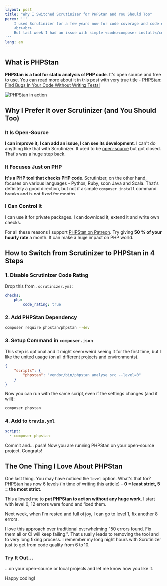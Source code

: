 ```yaml
---
layout: post
title: "Why I Switched Scrutinizer for PHPStan and You Should Too"
perex: '''
    I used Scrutinizer for a few years now for code coverage and code quality. Configuration was far complex, some issues appeared and build kept failing. But I really wanted a code quality checker for my open-source projects and this was the best tool there is.
    <br><br>
    But last week I had an issue with simple <code>composer install</code> command and I have had enough. Then <strong>my attention turned to PHPStan</strong>, soon-to-be its replacement.
'''
lang: en
---
```


## What is PHPStan

**PHPStan is a tool for static analysis of PHP code**. It's open source and free to use.
You can read more about it in this post with very true title - [PHPStan: Find Bugs In Your Code Without Writing Tests!](https://medium.com/@ondrejmirtes/phpstan-2939cd0ad0e3)

<img src="https://raw.githubusercontent.com/phpstan/phpstan/master/build/phpstan.gif" alt="PHPStan in action" class="thumbnail">


## Why I Prefer It over Scrutinizer (and You Should Too)

### It Is Open-Source

**I can improve it, I can add an issue, I can see its development**. I can't do anything like that with Scrutinizer. It used to be [open-source](https://github.com/scrutinizer-ci/scrutinizer) but got closed. That's was a huge step back.

### It Focuses Just on PHP

**It's a PHP tool that checks PHP code.** Scrutinizer, on the other hand, focuses on various languages - Python, Ruby, soon Java and Scala. That's definitely a good direction, but not if a simple `composer install` command breaks and is not fixed for months.

### I Can Control It

I can use it for private packages. I can download it, extend it and write own checks.



For all these reasons I support [PHPStan on Patreon](https://www.patreon.com/phpstan). Try giving **50 % of your hourly rate** a month. It can make a huge impact on PHP world.


## How to Switch from Scrutinizer to PHPStan in 4 Steps

### 1. Disable Scrutinizer Code Rating

Drop this from `.scrutinizer.yml`:

```yaml
checks:
    php:
        code_rating: true
```

### 2. Add PHPStan Dependency

```bash
composer require phpstan/phpstan --dev
```

### 3. Setup Command in `composer.json`

This step is optional and it might seem weird seeing it for the first time, but I like the united usage (on all different projects and environments).

```json
{
    "scripts": {
        "phpstan": "vendor/bin/phpstan analyse src --level=0"
    }
}
```

Now you can run with the same script, even if the settings changes (and it will):

```bash
composer phpstan
```

### 4. Add to `travis.yml`

```yml
script:
  - composer phpstan
```

Commit and... push! Now you are running PHPStan on your open-source project. Congrats!


## The One Thing I Love About PHPStan

One last thing. You may have noticed the `level` option. What's that for? PHPStan has now 6 levels (in time of writing this article) - **0 = least strict, 5 = the most strict**.

This allowed me to **put PHPStan to action without any huge work**. I start with level 0, 12 errors were found and fixed them.

Next week, when I'm rested and full of joy, I can go to level 1, fix another 8 errors.

I love this approach over traditional overwhelming "50 errors found. Fix them all or CI will keep failing.". That usually leads to removing the tool and to very long fixing process. I remember my long night hours with Scrutinizer just to get from code quality from 6 to 10.


### Try It Out...

...on your open-source or local projects and let me know how you like it.

Happy coding!



